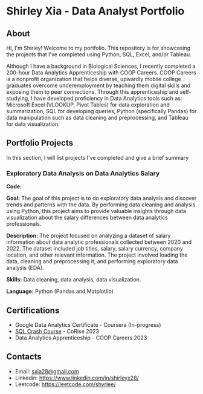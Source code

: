 # Shirley Xia - Data Analyst Portfolio

## About
Hi, I'm Shirley! Welcome to my portfolio. This repository is for showcasing the projects that I've completed using Python, SQL, Excel, and/or Tableau. 

Although I have a background in Biological Sciences, I recently completed a 200-hour Data Analytics Apprenticeship with COOP Careers. COOP Careers is a nonprofit organization that helps diverse, upwardly mobile college graduates overcome underemployment by teaching them digital skills and exposing them to peer connections. Through this apprenticeship and self-studying, I have developed proficiency in Data Analytics tools such as: Microsoft Excel (VLOOKUP, Pivot Tables) for data exploration and summarization, SQL for developing queries, Python (specifically Pandas) for data manipulation such as data cleaning and preprocessing, and Tableau for data visualization.

## Portfolio Projects
In this section, I will list projects I've completed and give a brief summary

### Exploratory Data Analysis on Data Analytics Salary
**Code:** 

**Goal:** The goal of this project is to do exploratory data analysis and discover trends and patterns with the data. By performing data cleaning and analysis using Python, this project aims to provide valuable insights through data visualization about the salary differences between data analytics professionals.

**Description:** The project focused on analyzing a dataset of salary information about data analytic professionals collected between 2020 and 2022. The dataset included job titles, salary, salary currency, company location, and other relevant information. The project involved loading the data, cleaning and preprocessing it, and performing exploratory data analysis (EDA).

**Skills:** Data cleaning, data analysis, data visualization.

**Language:** Python (Pandas and Matplotlib)

## Certifications 
* Google Data Analytics Certificate - Coursera (In-progress)
* [SQL Crash Course](https://www.credential.net/5ca938c2-e9c9-4bbc-abce-ec7279924969#gs.30z933) - CoRise 2023
* Data Analytics Apprenticeship - COOP Careers 2023

## Contacts 
* Email: sxia28@gmail.com
* Linkedin: https://www.linkedin.com/in/shirleyx28/
* Leetcode: https://leetcode.com/shyrlee/











